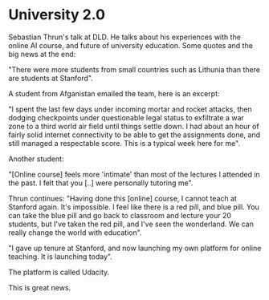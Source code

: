 # University 2.0

Sebastian Thrun's talk at DLD. He talks about his experiences with the online AI course, and future of university education. Some quotes and the big news at the end:

"There were more students from small countries such as Lithunia than there are students at Stanford".

A student from Afganistan emailed the team, here is an excerpt:

"I spent the last few days under incoming mortar and rocket attacks, then dodging checkpoints under questionable legal status to exfiltrate a war zone to a third world air field until things settle down. I had about an hour of fairly solid internet connectivity to be able to get the assignments done, and still managed a respectable score. This is a typical week here for me".

Another student:

"[Online course] feels more 'intimate' than most of the lectures I attended in the past. I felt that you [..] were personally tutoring me".

Thrun continues: "Having done this [online] course, I cannot teach at Stanford again. It's impossible. I feel like there is a red pill, and blue pill. You can take the blue pill and go back to classroom and lecture your 20 students, but I've taken the red pill, and I've seen the wonderland. We can really change the world with education".

"I gave up tenure at Stanford, and now launching my own platform for online teaching. It is launching today".

The platform is called Udacity.

This is great news.

